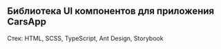 ## Библиотека UI компонентов для приложения CarsApp

Стек: HTML, SCSS, TypeScript, Ant Design, Storybook